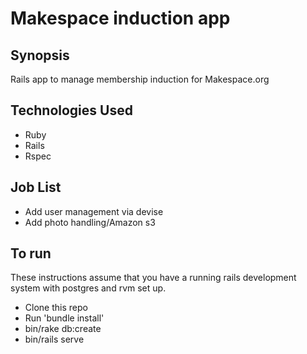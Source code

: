 Makespace induction app
=======================

## Synopsis

Rails app to manage membership induction for Makespace.org

## Technologies Used

- Ruby
- Rails
- Rspec

## Job List

- Add user management via devise
- Add photo handling/Amazon s3

## To run

These instructions assume that you have a running rails development system with postgres and rvm set up.

 - Clone this repo
 - Run 'bundle install'
 - bin/rake db:create
 - bin/rails serve
